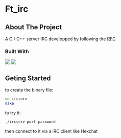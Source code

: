 # Ft_irc
<a name="readme-top"></a>


<!-- ABOUT THE PROJECT -->
## About The Project

A C / C++ server IRC developped by following the <a href="https://www.rfc-editor.org/rfc/rfc2812">RFC</a>

### Built With
<img src="https://camo.githubusercontent.com/b707222ba4388f9dd817af55e1829e1d54296b582c9d49f45c566c35215b5b48/68747470733a2f2f696d672e736869656c64732e696f2f62616467652f2d432d626c75653f6c6f676f3d63">
<img src="https://camo.githubusercontent.com/f1da35de1e8c460d03f0f58f59903c934e51c900313c6dbbcbdae5274ee68545/68747470733a2f2f696d672e736869656c64732e696f2f62616467652f2d432b2b2d626c75653f6c6f676f3d63706c7573706c7573">

## Geting Started
to create the binary file:
```sh
cd ircserv
make
```
to try it:
```sh
./ircserv port password
```
then connect to it via a IRC client like Hexchat